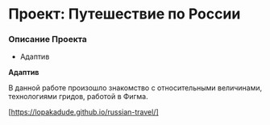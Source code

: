 # Проект: Путешествие по России

### Описание Проекта
* Адаптив


**Адаптив**

В данной работе произошло знакомство с относительными величинами, технологиями гридов, работой в Фигма.

[https://lopakadude.github.io/russian-travel/]